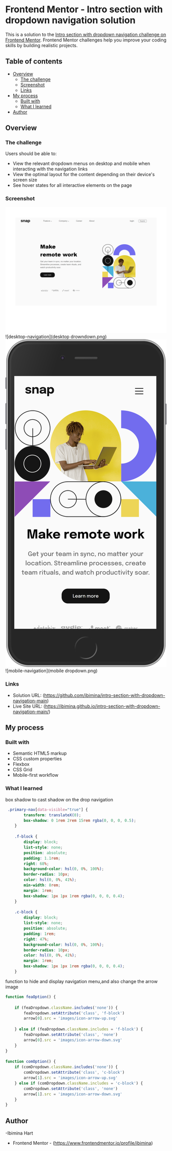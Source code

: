 # Frontend Mentor - Intro section with dropdown navigation solution

This is a solution to the [Intro section with dropdown navigation challenge on Frontend Mentor](https://www.frontendmentor.io/challenges/intro-section-with-dropdown-navigation-ryaPetHE5). Frontend Mentor challenges help you improve your coding skills by building realistic projects. 

## Table of contents

- [Overview](#overview)
  - [The challenge](#the-challenge)
  - [Screenshot](#screenshot)
  - [Links](#links)
- [My process](#my-process)
  - [Built with](#built-with)
  - [What I learned](#what-i-learned)
- [Author](#author)


## Overview

### The challenge

Users should be able to:

- View the relevant dropdown menus on desktop and mobile when interacting with the navigation links
- View the optimal layout for the content depending on their device's screen size
- See hover states for all interactive elements on the page

### Screenshot

![intro-section](intro-section.png)
![desktop-navigation](desktop drowndown.png)
![mobile-version](mobile.png)
![mobile-navigation](mobile dropdown.png)


### Links

- Solution URL: (https://github.com/ibimina/intro-section-with-dropdown-navigation-main)
- Live Site URL: (https://ibimina.github.io/intro-section-with-dropdown-navigation-main/)

## My process

### Built with

- Semantic HTML5 markup
- CSS custom properties
- Flexbox
- CSS Grid
- Mobile-first workflow


### What I learned


 box shadow to cast shadow on the drop navigation
```css
 .primary-nav[data-visible="true"] {
        transform: translateX(0);
        box-shadow: 0 1rem 2rem 15rem rgba(0, 0, 0, 0.5);
    }

    .f-block {
        display: block;
        list-style: none;
        position: absolute;
        padding: 1.1rem;
        right: 68%;
        background-color: hsl(0, 0%, 100%);
        border-radius: 10px;
        color: hsl(0, 0%, 41%);
        min-width: 8rem;
        margin: 1rem;
        box-shadow: 1px 1px 1rem rgba(0, 0, 0, 0.4);
    }

    .c-block {
        display: block;
        list-style: none;
        position: absolute;
        padding: 1rem;
        right: 47%;
        background-color: hsl(0, 0%, 100%);
        border-radius: 10px;
        color: hsl(0, 0%, 41%);
        margin: 1rem;
        box-shadow: 1px 1px 1rem rgba(0, 0, 0, 0.4);
    }
```

function to hide and display navigation menu,and also change the arrow image
```js
function feaOption() {

    if (feaDropdown.className.includes('none')) {
        feaDropdown.setAttribute('class', 'f-block')
        arrow[0].src = 'images/icon-arrow-up.svg'
        
    } else if (feaDropdown.className.includes = 'f-block') {
        feaDropdown.setAttribute('class', 'none')
        arrow[0].src = 'images/icon-arrow-down.svg'
    }
}

function comOption() {
    if (comDropdown.className.includes('none')) {
        comDropdown.setAttribute('class', 'c-block')
        arrow[1].src = 'images/icon-arrow-up.svg'
    } else if (comDropdown.className.includes = 'c-block') {
        comDropdown.setAttribute('class', 'none')
        arrow[1].src = 'images/icon-arrow-down.svg'
    }
}
```

## Author

-Ibimina Hart
- Frontend Mentor - (https://www.frontendmentor.io/profile/ibimina)


